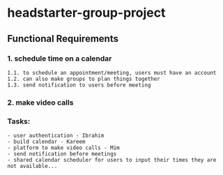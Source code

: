 # headstarter-group-project

## Functional Requirements

 ### 1. schedule time on a calendar ###
    1.1. to schedule an appointment/meeting, users must have an account
    1.2. can also make groups to plan things together
    1.3. send notification to users before meeting
 
 ### 2. make video calls ###

### Tasks: ###

    - user authentication - Ibrahim
    - build calendar - Kareem 
    - platform to make video calls - Mim
    - send notification before meetings
    - shared calendar scheduler for users to input their times they are not available...



